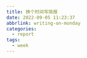 ```yaml
---
title: 换个时间写简报
date: 2022-09-05 11:23:37
abbrlink: writing-on-monday
categories:
  - report
tags:
  - week
---
```

